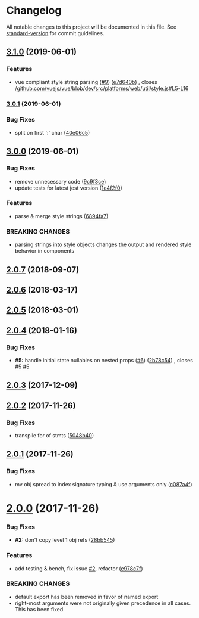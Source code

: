 # Changelog

All notable changes to this project will be documented in this file.
See [standard-version](https://github.com/conventional-changelog/standard-version) for commit guidelines.

## [3.1.0](https://github.com/alexsasharegan/vue-functional-data-merge/compare/v3.0.1...v3.1.0) (2019-06-01)

### Features

* vue compliant style string
  parsing ([#9](https://github.com/alexsasharegan/vue-functional-data-merge/issues/9)) ([e7d640b](https://github.com/alexsasharegan/vue-functional-data-merge/commit/e7d640b))
  ,
  closes [/github.com/vuejs/vue/blob/dev/src/platforms/web/util/style.js#L5-L16](https://github.com/alexsasharegan/vue-functional-data-merge/issues/L5-L16)

### [3.0.1](https://github.com/alexsasharegan/vue-functional-data-merge/compare/v3.0.0...v3.0.1) (2019-06-01)

### Bug Fixes

* split on first ':' char ([40e06c5](https://github.com/alexsasharegan/vue-functional-data-merge/commit/40e06c5))

## [3.0.0](https://github.com/alexsasharegan/vue-functional-data-merge/compare/v2.0.7...v3.0.0) (2019-06-01)

### Bug Fixes

* remove unnecessary code ([9c9f3ce](https://github.com/alexsasharegan/vue-functional-data-merge/commit/9c9f3ce))
* update tests for latest jest
  version ([1e4f2f0](https://github.com/alexsasharegan/vue-functional-data-merge/commit/1e4f2f0))

### Features

* parse & merge style strings ([6894fa7](https://github.com/alexsasharegan/vue-functional-data-merge/commit/6894fa7))

### BREAKING CHANGES

* parsing strings into style objects changes the output and rendered style behavior in components

<a name="2.0.7"></a>

## [2.0.7](https://github.com/alexsasharegan/vue-functional-data-merge/compare/v2.0.6...v2.0.7) (2018-09-07)

<a name="2.0.6"></a>

## [2.0.6](https://github.com/alexsasharegan/vue-functional-data-merge/compare/v2.0.5...v2.0.6) (2018-03-17)

<a name="2.0.5"></a>

## [2.0.5](https://github.com/alexsasharegan/vue-functional-data-merge/compare/v2.0.4...v2.0.5) (2018-03-01)

<a name="2.0.4"></a>

## [2.0.4](https://github.com/alexsasharegan/vue-functional-data-merge/compare/v2.0.3...v2.0.4) (2018-01-16)

### Bug Fixes

* **#5:** handle initial state nullables on nested
  props ([#6](https://github.com/alexsasharegan/vue-functional-data-merge/issues/6)) ([2b78c54](https://github.com/alexsasharegan/vue-functional-data-merge/commit/2b78c54))
  ,
  closes [#5](https://github.com/alexsasharegan/vue-functional-data-merge/issues/5) [#5](https://github.com/alexsasharegan/vue-functional-data-merge/issues/5)

<a name="2.0.3"></a>

## [2.0.3](https://github.com/alexsasharegan/vue-functional-data-merge/compare/v2.0.2...v2.0.3) (2017-12-09)

<a name="2.0.2"></a>

## [2.0.2](https://github.com/alexsasharegan/vue-functional-data-merge/compare/v2.0.1...v2.0.2) (2017-11-26)

### Bug Fixes

* transpile for of stmts ([5048b40](https://github.com/alexsasharegan/vue-functional-data-merge/commit/5048b40))

<a name="2.0.1"></a>

## [2.0.1](https://github.com/alexsasharegan/vue-functional-data-merge/compare/v2.0.0...v2.0.1) (2017-11-26)

### Bug Fixes

* mv obj spread to index signature typing & use arguments
  only ([c087a4f](https://github.com/alexsasharegan/vue-functional-data-merge/commit/c087a4f))

<a name="2.0.0"></a>

# [2.0.0](https://github.com/alexsasharegan/vue-functional-data-merge/compare/v1.0.7...v2.0.0) (2017-11-26)

### Bug Fixes

* **#2:** don't copy level 1 obj
  refs ([28bb545](https://github.com/alexsasharegan/vue-functional-data-merge/commit/28bb545))

### Features

* add testing & bench, fix issue [#2](https://github.com/alexsasharegan/vue-functional-data-merge/issues/2),
  refactor ([e978c7f](https://github.com/alexsasharegan/vue-functional-data-merge/commit/e978c7f))

### BREAKING CHANGES

* default export has been removed in favor of named export
* right-most arguments were not originally given precedence in all cases. This has been fixed.
